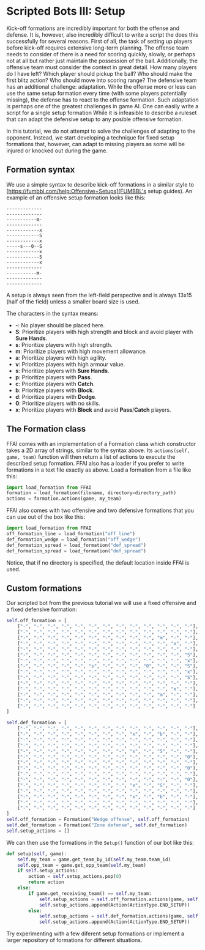 # Scripted Bots III: Setup

Kick-off formations are incredibly important for both the offense and defense. It is, however, also incredibly difficult to write a script the does this successfully for several reasons. First of all, the task of setting up players before kick-off 
requires extensive long-term planning. The offense team needs to consider of there is a need for scoring quickly, slowly, or perhaps not at all but rather just maintain the possession of the ball. Additionally, the offensive team must consider the context in great detail. How many players do I have left? Which player should pickup the ball? Who should make the first blitz 
action? Who should move into scoring range? The defensive team has an additional challenge: adaptation. While the offense more or less can use the same setup formation every time (with some players potentially missing), the defense has to react to the offense formation. Such adaptation is perhaps one of the greatest challenges in game AI. One can easily write a script for a single 
setup formation While it is infeasible to describe a ruleset that can adapt the defensive setup to any posible offensive formation.

In this tutorial, we do not attempt to solve the challenges of adapting to the opponent. Instead, we start developing a technique for fixed setup formations that, however, can adapt to missing players as some will be injured or knocked out during the game.

## Formation syntax
We use a simple syntax to describe kick-off formations in a similar style to [https://fumbbl.com/help:Offensive+Setups](FUMBBL's setup guides).
An example of an offensive setup formation looks like this:

```
-------------
-------------
-----------m-
-------------
------------x
------------S
------------x
-----s---0--S
------------x
------------S
------------x
-------------
-----------m-
-------------
-------------
```

A setup is always seen from the left-field perspective and is always 13x15 (half of the field) unless a smaller board size is used. 

The characters in the syntax means:

- **-**: No player should be placed here.
- **S**: Prioritize players with high strength and block and avoid player with __Sure Hands__.
- **s**: Prioritize players with high strength.
- **m**: Prioritize players with high movement allowance.
- **a**: Prioritize players with high agility.
- **v**: Prioritize players with high armour value.
- **s**: Prioritize players with __Sure Hands__.
- **p**: Prioritize players with __Pass__.
- **c**: Prioritize players with __Catch__.
- **b**: Prioritize players with __Block__.
- **d**: Prioritize players with __Dodge__.
- **0**: Prioritize players with no skills.
- **x**: Prioritize players with __Block__ and avoid __Pass__/__Catch__ players.

## The Formation class
FFAI comes with an implementation of a Formation class which constructor takes a 2D array of strings, similar to the syntax above. Its 
```actions(self, game, team)``` function will then return a list of actions to execute the described setup formation. 
FFAI also has a loader if you prefer to write formations in a text file exactly as above. Load a formation from a file like 
this:

````python
import load_formation from FFAI
formation = load_formation(filename, directory=directory_path)
actions = formation.actions(game, my_team)
````

FFAI also comes with two offensive and two defensive formations that you can use out of the box like this:

````python
import load_formation from FFAI
off_formation_line = load_formation("off_line")
def_formation_wedge = load_formation("off_wedge")
def_formation_spread = load_formation("def_spread")
def_formation_spread = load_formation("def_spread")
````
Notice, that if no directory is specified, the default location inside FFAI is used.

## Custom formations
Our scripted bot from the previous tutorial we will use a fixed offensive and a fixed defensive formation:

```python
self.off_formation = [
    ["-", "-", "-", "-", "-", "-", "-", "-", "-", "-", "-", "-", "-"],
    ["-", "-", "-", "-", "-", "-", "-", "-", "-", "-", "-", "-", "-"],
    ["-", "-", "-", "-", "-", "-", "-", "-", "-", "-", "m", "-", "-"],
    ["-", "-", "-", "-", "-", "-", "-", "-", "-", "-", "-", "x", "-"],
    ["-", "-", "-", "-", "-", "-", "-", "-", "-", "-", "-", "-", "-"],
    ["-", "-", "-", "-", "-", "-", "-", "-", "-", "-", "-", "-", "S"],
    ["-", "-", "-", "-", "-", "-", "-", "-", "-", "-", "-", "-", "x"],
    ["-", "-", "-", "-", "-", "s", "-", "-", "-", "0", "-", "-", "S"],
    ["-", "-", "-", "-", "-", "-", "-", "-", "-", "-", "-", "-", "x"],
    ["-", "-", "-", "-", "-", "-", "-", "-", "-", "-", "-", "-", "S"],
    ["-", "-", "-", "-", "-", "-", "-", "-", "-", "-", "-", "-", "-"],
    ["-", "-", "-", "-", "-", "-", "-", "-", "-", "-", "-", "x", "-"],
    ["-", "-", "-", "-", "-", "-", "-", "-", "-", "-", "m", "-", "-"],
    ["-", "-", "-", "-", "-", "-", "-", "-", "-", "-", "-", "-", "-"],
    ["-", "-", "-", "-", "-", "-", "-", "-", "-", "-", "-", "-", "-"]
]

self.def_formation = [
    ["-", "-", "-", "-", "-", "-", "-", "-", "-", "-", "-", "-", "-"],
    ["-", "-", "-", "-", "-", "-", "-", "-", "x", "-", "b", "-", "-"],
    ["-", "-", "-", "-", "-", "-", "-", "-", "-", "-", "-", "-", "-"],
    ["-", "-", "-", "-", "-", "-", "-", "-", "-", "-", "-", "-", "-"],
    ["-", "-", "-", "-", "-", "-", "-", "-", "x", "-", "S", "-", "-"],
    ["-", "-", "-", "-", "-", "-", "-", "-", "-", "-", "-", "-", "0"],
    ["-", "-", "-", "-", "-", "-", "-", "-", "-", "-", "-", "-", "-"],
    ["-", "-", "-", "-", "-", "-", "-", "-", "-", "-", "-", "-", "0"],
    ["-", "-", "-", "-", "-", "-", "-", "-", "-", "-", "-", "-", "-"],
    ["-", "-", "-", "-", "-", "-", "-", "-", "-", "-", "-", "-", "0"],
    ["-", "-", "-", "-", "-", "-", "-", "-", "x", "-", "S", "-", "-"],
    ["-", "-", "-", "-", "-", "-", "-", "-", "-", "-", "-", "-", "-"],
    ["-", "-", "-", "-", "-", "-", "-", "-", "x", "-", "b", "-", "-"],
    ["-", "-", "-", "-", "-", "-", "-", "-", "-", "-", "-", "-", "-"],
    ["-", "-", "-", "-", "-", "-", "-", "-", "-", "-", "-", "-", "-"]
]
self.off_formation = Formation("Wedge offense", self.off_formation)
self.def_formation = Formation("Zone defense", self.def_formation)
self.setup_actions = []
```

We can then use the formations in the ```Setup()``` function of our bot like this:

```python
def setup(self, game):
    self.my_team = game.get_team_by_id(self.my_team.team_id)
    self.opp_team = game.get_opp_team(self.my_team)
    if self.setup_actions:
        action = self.setup_actions.pop(0)
        return action
    else:
        if game.get_receiving_team() == self.my_team:
            self.setup_actions = self.off_formation.actions(game, self.my_team)
            self.setup_actions.append(Action(ActionType.END_SETUP))
        else:
            self.setup_actions = self.def_formation.actions(game, self.my_team)
            self.setup_actions.append(Action(ActionType.END_SETUP))
```

Try experimenting with a few diferent setup formations or implement a larger repository of formations for different situations.